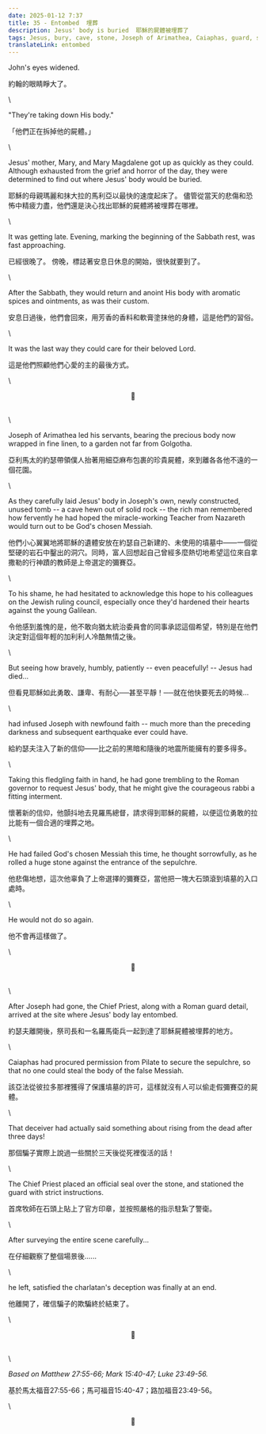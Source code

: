 ```yaml
---
date: 2025-01-12 7:37
title: 35 - Entombed  埋葬
description: Jesus' body is buried  耶穌的屍體被埋葬了
tags: Jesus, bury, cave, stone, Joseph of Arimathea, Caiaphas, guard, soldier
translateLink: entombed
---
```


John's eyes widened.

約翰的眼睛睜大了。

\

"They're taking down His body."

「他們正在拆掉他的屍體。」

\

Jesus' mother, Mary, and Mary Magdalene got up as quickly as they could. Although exhausted from the grief and horror of the day, they were determined to find out where Jesus' body would be buried.

耶穌的母親瑪麗和抹大拉的馬利亞以最快的速度起床了。 儘管從當天的悲傷和恐怖中精疲力盡，他們還是決心找出耶穌的屍體將被埋葬在哪裡。

\

It was getting late. Evening, marking the beginning of the Sabbath rest, was fast approaching.

已經很晚了。 傍晚，標誌著安息日休息的開始，很快就要到了。

\

After the Sabbath, they would return and anoint His body with aromatic spices and ointments, as was their custom.

安息日過後，他們會回來，用芳香的香料和軟膏塗抹他的身體，這是他們的習俗。

\

It was the last way they could care for their beloved Lord. 

這是他們照顧他們心愛的主的最後方式。

\

<center>💠</center>

\
\

Joseph of Arimathea led his servants, bearing the precious body now wrapped in fine linen, to a garden not far from Golgotha. 

亞利馬太的約瑟帶領僕人抬著用細亞麻布包裹的珍貴屍體，來到離各各他不遠的一個花園。

\

As they carefully laid Jesus' body in Joseph's own, newly constructed, unused tomb -- a cave hewn out of solid rock -- the rich man remembered how fervently he had hoped the miracle-working Teacher from Nazareth would turn out to be God's chosen Messiah.

他們小心翼翼地將耶穌的遺體安放在約瑟自己新建的、未使用的墳墓中——一個從堅硬的岩石中鑿出的洞穴。同時，富人回想起自己曾經多麼熱切地希望這位來自拿撒勒的行神蹟的教師是上帝選定的彌賽亞。

\

To his shame, he had hesitated to acknowledge this hope to his colleagues on the Jewish ruling council, especially once they'd hardened their hearts against the young Galilean. 

令他感到羞愧的是，他不敢向猶太統治委員會的同事承認這個希望，特別是在他們決定對這個年輕的加利利人冷酷無情之後。

\

But seeing how bravely, humbly, patiently -- even peacefully! -- Jesus had died... 

但看見耶穌如此勇敢、謙卑、有耐心──甚至平靜！──就在他快要死去的時候…

\

had infused Joseph with newfound faith -- much more than the preceding darkness and subsequent earthquake ever could have. 

給約瑟夫注入了新的信仰——比之前的黑暗和隨後的地震所能擁有的要多得多。

\

Taking this fledgling faith in hand, he had gone trembling to the Roman governor to request Jesus' body, that he might give the courageous rabbi a fitting interment.

懷著新的信仰，他顫抖地去見羅馬總督，請求得到耶穌的屍體，以便這位勇敢的拉比能有一個合適的埋葬之地。

\

He had failed God's chosen Messiah this time, he thought sorrowfully, as he rolled a huge stone against the entrance of the sepulchre.

他悲傷地想，這次他辜負了上帝選擇的彌賽亞，當他把一塊大石頭滾到墳墓的入口處時。

\

He would not do so again. 

他不會再這樣做了。

\

<center>💠</center>

\
\

After Joseph had gone, the Chief Priest, along with a Roman guard detail, arrived at the site where Jesus' body lay entombed. 

約瑟夫離開後，祭司長和一名羅馬衛兵一起到達了耶穌屍體被埋葬的地方。

\

Caiaphas had procured permission from Pilate to secure the sepulchre, so that no one could steal the body of the false Messiah. 

該亞法從彼拉多那裡獲得了保護墳墓的許可，這樣就沒有人可以偷走假彌賽亞的屍體。

\

That deceiver had actually said something about rising from the dead after three days!

那個騙子實際上說過一些關於三天後從死裡復活的話！

\

The Chief Priest placed an official seal over the stone, and stationed the guard with strict instructions.

首席牧師在石頭上貼上了官方印章，並按照嚴格的指示駐紮了警衛。

\

After surveying the entire scene carefully...

在仔細觀察了整個場景後......

\

he left, satisfied the charlatan's deception was finally at an end. 

他離開了，確信騙子的欺騙終於結束了。

\

<center>💠</center>

\
\

*Based on Matthew 27:55-66; Mark 15:40-47; Luke 23:49-56.*

基於馬太福音27:55-66；馬可福音15:40-47；路加福音23:49-56。

\

<center>💠</center>